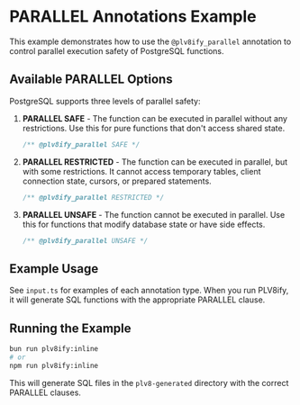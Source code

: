 # PARALLEL Annotations Example

This example demonstrates how to use the `@plv8ify_parallel` annotation to control parallel execution safety of PostgreSQL functions.

## Available PARALLEL Options

PostgreSQL supports three levels of parallel safety:

1. **PARALLEL SAFE** - The function can be executed in parallel without any restrictions. Use this for pure functions that don't access shared state.
   ```typescript
   /** @plv8ify_parallel SAFE */
   ```

2. **PARALLEL RESTRICTED** - The function can be executed in parallel, but with some restrictions. It cannot access temporary tables, client connection state, cursors, or prepared statements.
   ```typescript
   /** @plv8ify_parallel RESTRICTED */
   ```

3. **PARALLEL UNSAFE** - The function cannot be executed in parallel. Use this for functions that modify database state or have side effects.
   ```typescript
   /** @plv8ify_parallel UNSAFE */
   ```

## Example Usage

See `input.ts` for examples of each annotation type. When you run PLV8ify, it will generate SQL functions with the appropriate PARALLEL clause.

## Running the Example

```bash
bun run plv8ify:inline
# or
npm run plv8ify:inline
```

This will generate SQL files in the `plv8-generated` directory with the correct PARALLEL clauses.